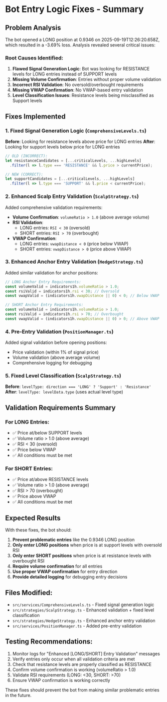 # Bot Entry Logic Fixes - Summary

## Problem Analysis
The bot opened a LONG position at 0.9346 on 2025-09-19T12:26:20.658Z, which resulted in a -3.69% loss. Analysis revealed several critical issues:

### Root Causes Identified:
1. **Flawed Signal Generation Logic**: Bot was looking for RESISTANCE levels for LONG entries instead of SUPPORT levels
2. **Missing Volume Confirmation**: Entries without proper volume validation
3. **Incorrect RSI Validation**: No oversold/overbought requirements
4. **Missing VWAP Confirmation**: No VWAP-based entry validation
5. **Level Classification Issues**: Resistance levels being misclassified as Support levels

## Fixes Implemented

### 1. Fixed Signal Generation Logic (`ComprehensiveLevels.ts`)
**Before**: Looking for resistance levels above price for LONG entries
**After**: Looking for support levels below price for LONG entries

```typescript
// OLD (INCORRECT):
let resistanceCandidates = [...criticalLevels, ...highLevels]
  .filter(l => l.type === 'RESISTANCE' && l.price > currentPrice);

// NEW (CORRECT):
let supportCandidates = [...criticalLevels, ...highLevels]
  .filter(l => l.type === 'SUPPORT' && l.price < currentPrice);
```

### 2. Enhanced Scalp Entry Validation (`ScalpStrategy.ts`)
Added comprehensive validation requirements:

- **Volume Confirmation**: `volumeRatio > 1.0` (above average volume)
- **RSI Validation**: 
  - LONG entries: `RSI < 30` (oversold)
  - SHORT entries: `RSI > 70` (overbought)
- **VWAP Confirmation**:
  - LONG entries: `vwapDistance < 0` (price below VWAP)
  - SHORT entries: `vwapDistance > 0` (price above VWAP)

### 3. Enhanced Anchor Entry Validation (`HedgeStrategy.ts`)
Added similar validation for anchor positions:

```typescript
// LONG Anchor Entry Requirements:
const volumeValid = indicators1h.volumeRatio > 1.0;
const rsiValid = indicators1h.rsi < 30; // Oversold
const vwapValid = (indicators1h.vwapDistance || 0) < 0; // Below VWAP

// SHORT Anchor Entry Requirements:
const volumeValid = indicators1h.volumeRatio > 1.0;
const rsiValid = indicators1h.rsi > 70; // Overbought
const vwapValid = (indicators1h.vwapDistance || 0) > 0; // Above VWAP
```

### 4. Pre-Entry Validation (`PositionManager.ts`)
Added signal validation before opening positions:

- Price validation (within 1% of signal price)
- Volume validation (above average volume)
- Comprehensive logging for debugging

### 5. Fixed Level Classification (`ScalpStrategy.ts`)
**Before**: `levelType: direction === 'LONG' ? 'Support' : 'Resistance'`
**After**: `levelType: levelData.type` (uses actual level type)

## Validation Requirements Summary

### For LONG Entries:
- ✅ Price at/below SUPPORT levels
- ✅ Volume ratio > 1.0 (above average)
- ✅ RSI < 30 (oversold)
- ✅ Price below VWAP
- ✅ All conditions must be met

### For SHORT Entries:
- ✅ Price at/above RESISTANCE levels
- ✅ Volume ratio > 1.0 (above average)
- ✅ RSI > 70 (overbought)
- ✅ Price above VWAP
- ✅ All conditions must be met

## Expected Results

With these fixes, the bot should:
1. **Prevent problematic entries** like the 0.9346 LONG position
2. **Only enter LONG positions** when price is at support levels with oversold RSI
3. **Only enter SHORT positions** when price is at resistance levels with overbought RSI
4. **Require volume confirmation** for all entries
5. **Use proper VWAP confirmation** for entry direction
6. **Provide detailed logging** for debugging entry decisions

## Files Modified:
- `src/services/ComprehensiveLevels.ts` - Fixed signal generation logic
- `src/strategies/ScalpStrategy.ts` - Enhanced validation + fixed level classification
- `src/strategies/HedgeStrategy.ts` - Enhanced anchor entry validation
- `src/services/PositionManager.ts` - Added pre-entry validation

## Testing Recommendations:
1. Monitor logs for "Enhanced [LONG/SHORT] Entry Validation" messages
2. Verify entries only occur when all validation criteria are met
3. Check that resistance levels are properly classified as RESISTANCE
4. Confirm volume confirmation is working (volumeRatio > 1.0)
5. Validate RSI requirements (LONG: <30, SHORT: >70)
6. Ensure VWAP confirmation is working correctly

These fixes should prevent the bot from making similar problematic entries in the future.